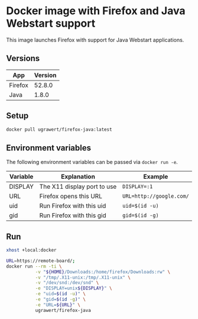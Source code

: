 # Docker image with Firefox and Java Webstart support

This image launches Firefox with support for Java Webstart applications.

## Versions

| App     | Version |
| ------- | ------- |
| Firefox | 52.8.0  |
| Java    | 1.8.0   |

## Setup

```sh
docker pull ugrawert/firefox-java:latest
```

## Environment variables

The following environment variables can be passed via `docker run -e`.

| Variable  | Explanation                 | Example                  |
| --------- | --------------------------- | ------------------------ |
| DISPLAY   | The X11 display port to use | `DISPLAY=:1`             |
| URL       | Firefox opens this URL      | `URL=http://google.com/` |
| uid       | Run Firefox with this uid   | `uid=$(id -u)`           |
| gid       | Run Firefox with this gid   | `gid=$(id -g)`           |

## Run

```sh
xhost +local:docker
```

```sh
URL=https://remote-board/;
docker run --rm -ti \
           -v "${HOME}/Downloads:/home/firefox/Downloads:rw" \
           -v "/tmp/.X11-unix:/tmp/.X11-unix" \
           -v "/dev/snd:/dev/snd" \
           -e "DISPLAY=unix${DISPLAY}" \
           -e "uid=$(id -u)" \
           -e "gid=$(id -g)" \
           -e "URL=${URL}" \
           ugrawert/firefox-java
```
